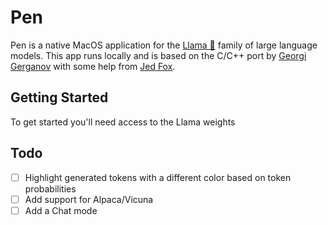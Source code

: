 # Pen
Pen is a native MacOS application for the [Llama 🦙](https://github.com/facebookresearch/llama) family of large language models. This app runs locally and is based on the C/C++ port by [Georgi Gerganov](https://github.com/ggerganov/llama.cpp) with some help from [Jed Fox](https://github.com/j-f1).

## Getting Started
To get started you'll need access to the Llama weights

## Todo
- [ ] Highlight generated tokens with a different color based on token probabilities
- [ ] Add support for Alpaca/Vicuna
- [ ] Add a Chat mode
